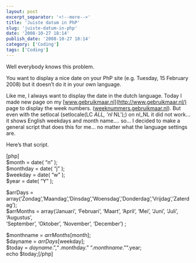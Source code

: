 ```yaml
---
layout: post
excerpt_separator: '<!--more-->'
title: 'Juiste datum in PhP'
slug: 'juiste-datum-in-php'
date: '2008-10-27 18:14'
publish_date: '2008-10-27 18:14'
category: ['Coding']
tags: ['Coding']
---
```

Well everybody knows this problem.  
  
You want to display a nice date on your PhP site (e.g. Tuesday, 15 February
2008) but it doesn’t do it in your own language.  
  
Like me, I always want to display the date in the dutch language. Today I made
new page on my [www.gebruikmaar.nl](http://www.gebruikmaar.nl/) page to
display the week numbers.
([weeknummers.gebruikmaar.nl](http://weeknummers.gebruikmaar.nl/
"weeknummers")). But even with the setlocal (setlocale(LC _ALL, ‘nl_ NL’);) on
nl_NL it did not work… it shows English weekdays and month name…. so… I
decided to make a general script that does this for me… no matter what the
language settings are.  
  
  
  
Here’s that script.  
  
[php]  
$month = date( “n” );  
$monthday = date( “j” );  
$weekday = date( “w” );  
$year = date( “Y” );  
  
$arrDays =
array(‘Zondag’,’Maandag’,’Dinsdag’,’Woensdag’,’Donderdag’,’Vrijdag’,’Zaterdag’);  
$arrMonths = array(‘Januari’, ‘Februari’, ‘Maart’, ‘April’, ‘Mei’, ‘Juni’,
‘Juli’, ‘Augustus’,  
‘September’, ‘Oktober’, ‘November’, ‘December’) ;  
  
$monthname = $arrMonths[$month];  
$dayname = $arrDays[$weekday];  
$today = $dayname.”, “.$monthday.” “.$monthname.” “.$year;  
echo $today;[/php]

